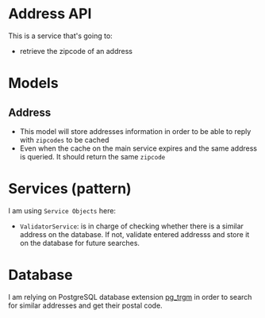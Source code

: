 # Address API

This is a service that's going to:

-   retrieve the zipcode of an address

# Models

## Address

-   This model will store addresses information in order to be able to reply with `zipcodes` to be cached
-   Even when the cache on the main service expires and the same address is queried. It should return the same `zipcode`

# Services (pattern)

I am using `Service Objects` here:

-   `ValidatorService`: is in charge of checking whether there is a similar address on the database. If not, validate entered addresss and store it on the database for future searches.

# Database

I am relying on PostgreSQL database extension [pg_trgm](https://www.postgresql.org/docs/current/pgtrgm.html#PGTRGM-INDEX) in order to search for similar addresses and get their postal code.
